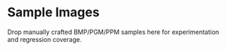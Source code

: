 # Sample Images

Drop manually crafted BMP/PGM/PPM samples here for experimentation and regression coverage.
